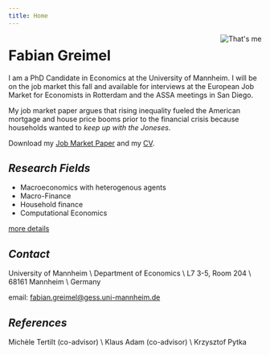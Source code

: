 ```yaml
---
title: Home
---
```


<img class="circular--square" src=/static/portrait.jpg style="max-width:35%;min-width:40px;float:right;" alt="That's me" />


# Fabian Greimel

I am a PhD Candidate in Economics at the University of Mannheim. I will be on the job market this fall and available for interviews at the European Job Market for Economists in Rotterdam and the ASSA meetings in San Diego.

My job market paper argues that rising inequality fueled the American mortgage and house price booms prior to the financial crisis because households wanted to _keep up with the Joneses_.

Download my [Job Market Paper](https://gitlab.com/drechsel-grau-greimel/public/builds/artifacts/master/raw/falling-behind/paper/falling-behind-paper.pdf?job=compile_pdf_slides) and my [CV](/static/CV.pdf).

## _Research Fields_

* Macroeconomics with heterogenous agents
* Macro-Finance
* Household finance
* Computational Economics

 [more details](/research/)

## _Contact_

University of Mannheim \\
Department of Economics \\
L7 3-5, Room 204 \\
68161 Mannheim \\
Germany

email: fabian.greimel@gess.uni-mannheim.de

## _References_

Michèle Tertilt (co-advisor) \\
Klaus Adam (co-advisor) \\
Krzysztof Pytka